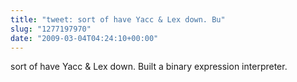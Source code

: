 ```yaml
---
title: "tweet: sort of have Yacc & Lex down. Bu"
slug: "1277197970"
date: "2009-03-04T04:24:10+00:00"
---
```

sort of have Yacc & Lex down. Built a binary expression interpreter.